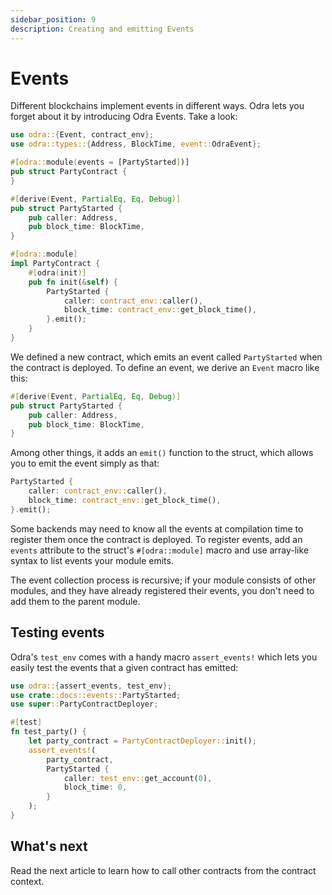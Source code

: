 ```yaml
---
sidebar_position: 9
description: Creating and emitting Events
---
```


# Events

Different blockchains implement events in different ways. Odra lets you forget about it by introducing
Odra Events. Take a look:

```rust title="examples/src/docs/events.rs"
use odra::{Event, contract_env};
use odra::types::{Address, BlockTime, event::OdraEvent};

#[odra::module(events = [PartyStarted])]
pub struct PartyContract {
}

#[derive(Event, PartialEq, Eq, Debug)]
pub struct PartyStarted {
    pub caller: Address,
    pub block_time: BlockTime,
}

#[odra::module]
impl PartyContract {
    #[odra(init)]
    pub fn init(&self) {
        PartyStarted {
            caller: contract_env::caller(),
            block_time: contract_env::get_block_time(),
        }.emit();
    }
}
```

We defined a new contract, which emits an event called `PartyStarted` when the contract is deployed.
To define an event, we derive an `Event` macro like this:

```rust title="examples/src/docs/events.rs"
#[derive(Event, PartialEq, Eq, Debug)]
pub struct PartyStarted {
    pub caller: Address,
    pub block_time: BlockTime,
}
```

Among other things, it adds an `emit()` function to the struct, which allows you to emit the event simply
as that:

```rust title="examples/src/docs/events.rs"
PartyStarted {
    caller: contract_env::caller(),
    block_time: contract_env::get_block_time(),
}.emit();
```

Some backends may need to know all the events at compilation time to register them once the contract is deployed. To register events, add an `events` attribute to the struct's `#[odra::module]` macro and use array-like syntax to list events your module emits. 

The event collection process is recursive; if your module consists of other modules, and they have already registered their events, you don't need to add them to the parent module.

## Testing events

Odra's `test_env` comes with a handy macro `assert_events!` which lets you easily test the events that a given contract has emitted:

```rust title="examples/src/docs/events.rs"
use odra::{assert_events, test_env};
use crate::docs::events::PartyStarted;
use super::PartyContractDeployer;

#[test]
fn test_party() {
    let party_contract = PartyContractDeployer::init();
    assert_events!(
        party_contract,
        PartyStarted {
            caller: test_env::get_account(0),
            block_time: 0,
        }
    );
}
```

## What's next
Read the next article to learn how to call other contracts from the contract context.
